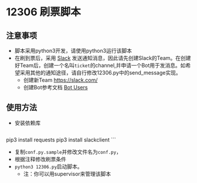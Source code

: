 # 12306 刷票脚本

## 注意事项

- 脚本采用python3开发，请使用python3运行该脚本
- 在刷到票后，采用 [Slack](https://slack.com/) 发送通知消息，因此请先创建Slack的Team。在创建好Team后，创建一个名叫`ticket`的channel,并申请一个Bot用于发消息。如希望采用其他的通知途径，请自行修改12306.py中的send_message实现。
    - 创建新Team https://slack.com/
    - 创建Bot参考文档 [Bot Users](https://api.slack.com/bot-users)

## 使用方法

- 安装依赖库
    ```
pip3 install requests
pip3 install slackclient
    ```
- 复制`conf.py.sample`并修改文件名为`conf.py`，
- 根据注释修改刷票条件
- `python3 12306.py`启动脚本。
    - 注：你可以用supervisor来管理该脚本
